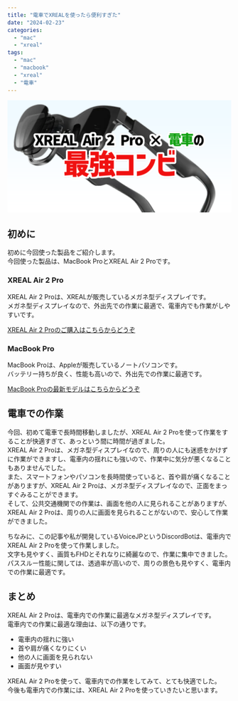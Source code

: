 ```yaml
---
title: "電車でXREALを使ったら便利すぎた"
date: "2024-02-23"
categories: 
  - "mac"
  - "xreal"
tags: 
  - "mac"
  - "macbook"
  - "xreal"
  - "電車"
---
```


![ogp](./images/ogp.png)

## 初めに

初めに今回使った製品をご紹介します。  
今回使った製品は、MacBook ProとXREAL Air 2 Proです。

### XREAL Air 2 Pro

XREAL Air 2 Proは、XREALが販売しているメガネ型ディスプレイです。  
メガネ型ディスプレイなので、外出先での作業に最適で、電車内でも作業がしやすいです。

[XREAL Air 2 Proのご購入はこちらからどうぞ](https://amzn.to/42NUJ3A)

### MacBook Pro

MacBook Proは、Appleが販売しているノートパソコンです。  
バッテリー持ちが良く、性能も高いので、外出先での作業に最適です。

[MacBook Proの最新モデルはこちらからどうぞ](https://amzn.to/49mN7Yd)

## 電車での作業

今回、初めて電車で長時間移動しましたが、XREAL Air 2 Proを使って作業をすることが快適すぎて、あっという間に時間が過ぎました。  
XREAL Air 2 Proは、メガネ型ディスプレイなので、周りの人にも迷惑をかけずに作業ができますし、電車内の揺れにも強いので、作業中に気分が悪くなることもありませんでした。  
また、スマートフォンやパソコンを長時間使っていると、首や肩が痛くなることがありますが、XREAL Air 2 Proは、メガネ型ディスプレイなので、正面をまっすぐみることができます。  
そして、公共交通機関での作業は、画面を他の人に見られることがありますが、XREAL Air 2 Proは、周りの人に画面を見られることがないので、安心して作業ができました。

ちなみに、この記事や私が開発しているVoiceJPというDiscordBotは、電車内でXREAL Air 2 Proを使って作業しました。  
文字も見やすく、画質もFHDとそれなりに綺麗なので、作業に集中できました。  
パススルー性能に関しては、透過率が高いので、周りの景色も見やすく、電車内での作業に最適です。

## まとめ

XREAL Air 2 Proは、電車内での作業に最適なメガネ型ディスプレイです。  
電車内での作業に最適な理由は、以下の通りです。

- 電車内の揺れに強い
- 首や肩が痛くなりにくい
- 他の人に画面を見られない
- 画面が見やすい

XREAL Air 2 Proを使って、電車内での作業をしてみて、とても快適でした。  
今後も電車内での作業には、XREAL Air 2 Proを使っていきたいと思います。
